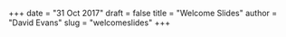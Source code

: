 +++
date = "31 Oct 2017"
draft = false
title = "Welcome Slides"
author = "David Evans"
slug = "welcomeslides"
+++

<center>
<script async class="speakerdeck-embed" data-id="a5ca2b52d1a046d59b1bcc6f7e4ab6b9" data-ratio="1.77777777777778" src="//speakerdeck.com/assets/embed.js"></script>
</center>
